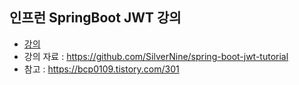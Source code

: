 ## 인프런 SpringBoot JWT 강의

* <a href="https://www.inflearn.com/course/%EC%8A%A4%ED%94%84%EB%A7%81%EB%B6%80%ED%8A%B8-jwt#">강의</a>
* 강의 자료 : https://github.com/SilverNine/spring-boot-jwt-tutorial
* 참고 : https://bcp0109.tistory.com/301
